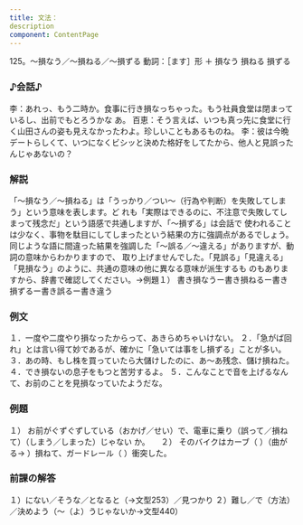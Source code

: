 ```yaml
---
title: 文法：
description
component: ContentPage
---
```



125。～損なう／～損ねる／～損ずる
動詞：［ます］形 ＋ 損なう
損ねる
損ずる
### ♪会話♪
李：あれっ、もう二時か。食事に行き損なっちゃった。もう社員食堂は閉まっているし、出前でもとろうかな
あ。 百恵：そう言えば、いつも真っ先に食堂に行く山田さんの姿も見えなかったわよ。珍しいこともあるものね。
李：彼は今晩デートらしくて、いつになくビシッと決めた格好をしてたから、他人と見誤ったんじゃあないの？
### 解説
「～損なう／～損ねる」は「うっかり／つい～（行為や判断）を失敗してしまう」という意味を表します。ど れも「実際はできるのに、不注意で失敗してしまって残念だ」という語感で共通しますが、「～損ずる」は会話で 使われることは少なく、事物を駄目にしてしまったという結果の方に強調点があるでしょう。
同じような語に間違った結果を強調した「～誤る／～違える」がありますが、動詞の意味からわかりますので、 取り上げませんでした。「見誤る」「見違える」「見損なう」のように、共通の意味の他に異なる意味が派生するも のもありますから、辞書で確認してください。→例題１）
書き損なうー書き損ねるー書き損ずるー書き誤るー書き違う
### 例文
１．一度や二度やり損なったからって、あきらめちゃいけない。
２．「急がば回れ」とは言い得て妙であるが、確かに「急いては事をし損ずる」ことが多い。
３．あの時、もし株を買っていたら大儲けしたのに、あ～あ残念、儲け損ねた。
４．でき損ないの息子をもつと苦労するよ。
５．こんなことで音を上げるなんて、お前のことを見損なっていたようだな。
### 例題
１） お前がぐずぐずしている（おかげ／せい）で、電車に乗り（誤って／損ねて）（しまう／しまった）じゃない
か。    
２） そのバイクはカーブ（ ）（曲がる→ ）損ねて、ガードレール（ ）衝突した。
### 前課の解答
１）にない／そうな／となると（→文型253）／見つかり
２）難し／で（方法）／決めよう（～（よ）うじゃないか→文型440）

